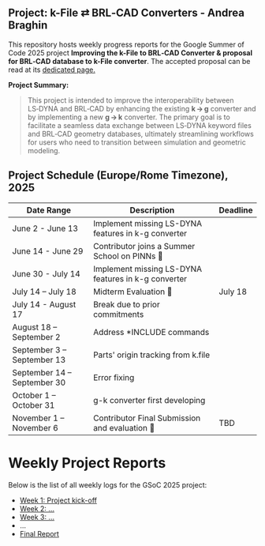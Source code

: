 ## Project: k-File ⇄ BRL‑CAD Converters - Andrea Braghin

This repository hosts weekly progress reports for the Google Summer of Code 2025 project **Improving the k-File to BRL‑CAD Converter & proposal for BRL‑CAD database to k-File converter**. The accepted proposal can be read at its [dedicated page.](https://summerofcode.withgoogle.com/proposals/details/MqwC7E60)

 **Project Summary:**
> This project is intended to improve the interoperability between LS‑DYNA and BRL‑CAD by enhancing the existing **k → g** converter and by implementing a new **g → k** converter. The primary goal is to facilitate a seamless data exchange between LS‑DYNA keyword files and BRL‑CAD geometry databases, ultimately streamlining workflows for users who need to transition between simulation and geometric modeling.


## Project Schedule (Europe/Rome Timezone), 2025

| Date Range                  | Description                                              | Deadline                |
| --------------------------  | ------------------------------                           | ----------------------- |
| June 2 - June 13            | Implement missing LS-DYNA features in k-g converter      |                         |
| June 14 - June 29           | Contributor joins a Summer School on PINNs :star_struck: |                         |
| June 30 - July 14           | Implement missing LS-DYNA features in k-g converter      |                         |
| July 14 – July 18           | Midterm Evaluation :muscle:                              | July 18                  |
| July 14 - August 17         | Break due to prior commitments                           |                         |
| August 18 – September 2     | Address *INCLUDE commands                                |                         |
| September 3 – September 13  | Parts' origin tracking from k.file                       |                         |
| September 14 – September 30 | Error fixing                                             |                         |
| October 1 – October 31      | g-k converter first developing                           |                         |
| November 1 – November  6    | Contributor Final Submission and evaluation   :muscle:   |     TBD                 |


# Weekly Project Reports

Below is the list of all weekly logs for the GSoC 2025 project:

- [Week 1: Project kick-off](week1-report.md)
- [Week 2: ...](week2-report.md)
- [Week 3: ...](week3-report.md)
- …
- [Final Report](final-report.md)
